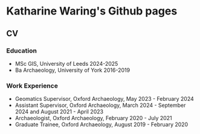 # Katharine Waring's Github pages

## CV

### Education
- MSc GIS, University of Leeds 2024-2025
- Ba Archaeology, University of York 2016-2019

### Work Experience
- Geomatics Supervisor, Oxford Archaeology, May 2023 - February 2024
- Assistant Supervisor, Oxford Archaeology, March 2024 - September 2024 and August 2021 - April 2023
- Archaeologist, Oxford Archaeology, February 2020 - July 2021
- Graduate Trainee, Oxford Archaeology, August 2019 - February 2020
